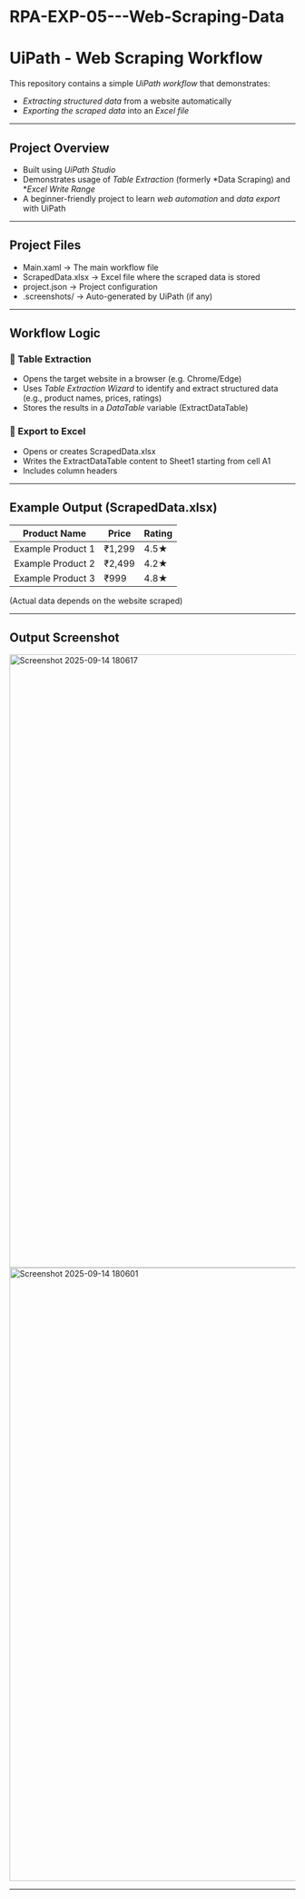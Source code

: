 # RPA-EXP-05---Web-Scraping-Data
# UiPath - Web Scraping Workflow

This repository contains a simple *UiPath workflow* that demonstrates:
- *Extracting structured data* from a website automatically
- *Exporting the scraped data* into an *Excel file*

---

## Project Overview
- Built using *UiPath Studio*
- Demonstrates usage of *Table Extraction* (formerly *Data Scraping) and **Excel Write Range*
- A beginner-friendly project to learn *web automation* and *data export* with UiPath

---

## Project Files
- Main.xaml → The main workflow file
- ScrapedData.xlsx → Excel file where the scraped data is stored
- project.json → Project configuration
- .screenshots/ → Auto-generated by UiPath (if any)

---

## Workflow Logic

### 🔹 Table Extraction
- Opens the target website in a browser (e.g. Chrome/Edge)
- Uses *Table Extraction Wizard* to identify and extract structured data (e.g., product names, prices, ratings)
- Stores the results in a *DataTable* variable (ExtractDataTable)

### 🔹 Export to Excel
- Opens or creates ScrapedData.xlsx
- Writes the ExtractDataTable content to Sheet1 starting from cell A1
- Includes column headers

---

## Example Output (ScrapedData.xlsx)

| Product Name         | Price    | Rating |
|----------------------|--------- |------- |
| Example Product 1    | ₹1,299   | 4.5★   |
| Example Product 2    | ₹2,499   | 4.2★   |
| Example Product 3    | ₹999     | 4.8★   |

(Actual data depends on the website scraped)

---

## Output Screenshot
<img width="1920" height="1080" alt="Screenshot 2025-09-14 180617" src="https://github.com/user-attachments/assets/153ec679-105d-4556-8f16-7d3a121f381b" />
<img width="1920" height="1080" alt="Screenshot 2025-09-14 180601" src="https://github.com/user-attachments/assets/95be015a-62b6-4abc-8f9f-cd0ae9498df5" />

---
